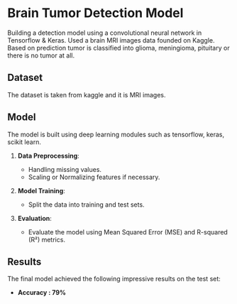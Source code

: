 # Brain Tumor Detection Model

Building a detection model using a convolutional neural network in Tensorflow & Keras.
Used a brain MRI images data founded on Kaggle. Based on prediction tumor is classified into glioma, meningioma, pituitary or there is no tumor at all.

## Dataset

The dataset is taken from kaggle and it is MRI images.

## Model

The model is built using deep learning modules such as tensorflow, keras, scikit learn.

1. **Data Preprocessing**:

   - Handling missing values.
   - Scaling or Normalizing features if necessary.

2. **Model Training**:

   - Split the data into training and test sets.

3. **Evaluation**:
   - Evaluate the model using Mean Squared Error (MSE) and R-squared (R²) metrics.

## Results

The final model achieved the following impressive results on the test set:

- **Accuracy : 79%**
